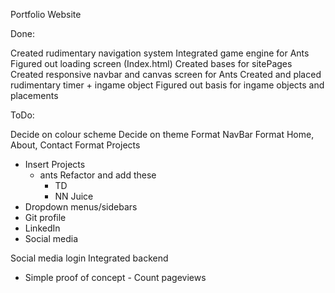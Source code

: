 Portfolio Website

Done:

Created rudimentary navigation system
Integrated game engine for Ants
Figured out loading screen (Index.html)
Created bases for sitePages
Created responsive navbar and canvas screen for Ants
Created and placed rudimentary timer + ingame object
Figured out basis for ingame objects and placements


ToDo:

Decide on colour scheme
Decide on theme
Format NavBar
Format Home, About, Contact
Format Projects
  - Insert Projects
    - ants
    Refactor and add these
      - TD
      - NN
Juice
  - Dropdown menus/sidebars
  - Git profile
  - LinkedIn
  - Social media

Social media login
Integrated backend
  - Simple proof of concept - Count pageviews
